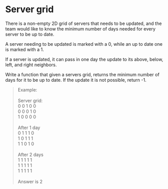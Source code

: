 # Server grid

There is a non-empty 2D grid of servers that needs to be updated, and the team would like to know the minimum number of days needed for every server to be up to date.

A server needing to be updated is marked with a 0, while an up to date one is marked with a 1.

If a server is updated, it can pass in one day the update to its above, below, left, and right neighbors.

Write a function that given a servers grid, returns the minimum number of days for it to be up to date. If the update it is not possible, return -1.


> Example:\
\
    Server grid:\
        0 0 1 0 0\
        0 0 0 1 0\
        1 0 0 0 0\
\
    After 1 day\
        0 1 1 1 0\
        1 0 1 1 1\
        1 1 0 1 0\
\
    After 2 days\
        1 1 1 1 1\
        1 1 1 1 1\
        1 1 1 1 1\
\
    Answer is 2
